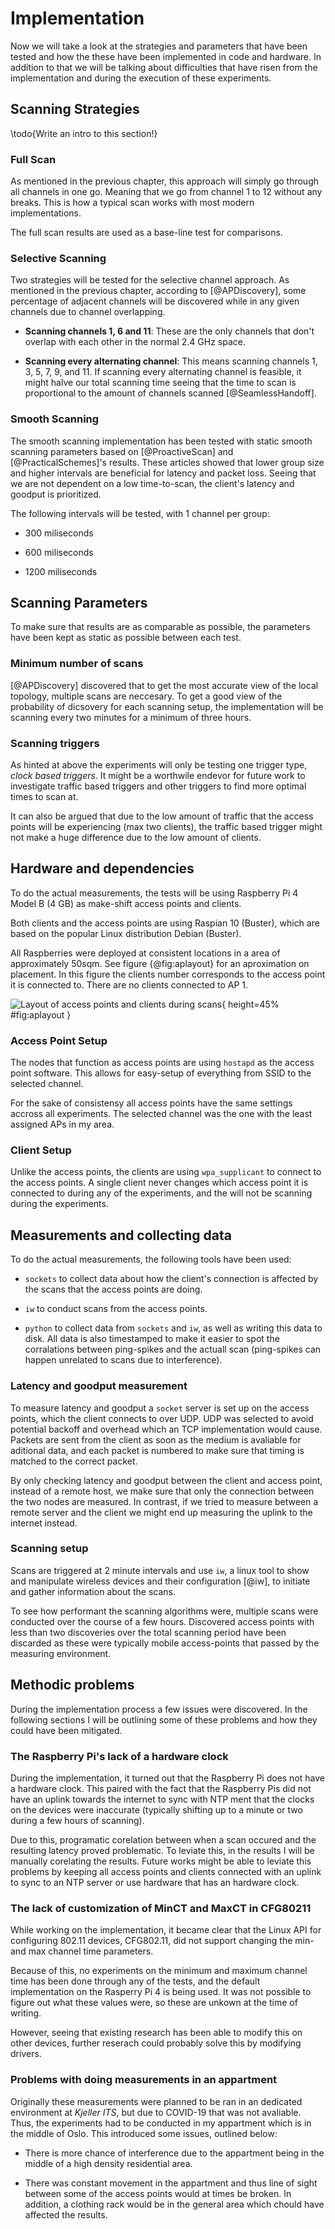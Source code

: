 Implementation
==============

Now we will take a look at the strategies and parameters that have been tested 
and how the these have been implemented in code and hardware. In addition to that 
we will be talking about difficulties that have risen from the implementation 
and during the execution of these experiments. 

Scanning Strategies
-------------------

\todo{Write an intro to this section!}

### Full Scan

As mentioned in the previous chapter, this approach will simply go through all
channels in one go. Meaning that we go from channel 1 to 12 without any breaks. 
This is how a typical scan works with most modern implementations.

The full scan results are used as a base-line test for comparisons.


### Selective Scanning

Two strategies will be tested for the selective channel approach.
As mentioned in the previous chapter, according to [@APDiscovery], some
percentage of adjacent channels will be discovered while in any given channels
due to channel overlapping.

 *  **Scanning channels 1, 6 and 11**: These are the only channels that don't
    overlap with each other in the normal 2.4 GHz space.
 
 *  **Scanning every alternating channel**: This means scanning channels 1, 3, 5,
    7, 9, and 11. If scanning every alternating channel is feasible, it might 
    halve our total scanning time seeing that the time to scan is proportional 
    to the amount of channels scanned [@SeamlessHandoff].


### Smooth Scanning

The smooth scanning implementation has been tested with static smooth scanning
parameters based on [@ProactiveScan] and [@PracticalSchemes]'s results. These 
articles showed that lower group size and higher intervals are beneficial for
latency and packet loss. Seeing that we are not dependent on a low time-to-scan,
the client's latency and goodput is prioritized. 

The following intervals will be tested, with 1 channel per group:

 * 300 miliseconds
 
 * 600 miliseconds
 
 * 1200 miliseconds
 

Scanning Parameters
-------------------

To make sure that results are as comparable as possible, the parameters have
been kept as static as possible between each test.

### Minimum number of scans

[@APDiscovery] discovered that to get the most accurate view of the local
topology, multiple scans are neccesary. To get a good view of the probability
of dicsovery for each scanning setup, the implementation will be scanning every
two minutes for a minimum of three hours. 

### Scanning triggers

As hinted at above the experiments will only be testing one trigger type, 
*clock based triggers*. It might be a worthwile endevor for future work to
investigate traffic based triggers and other triggers to find more optimal times 
to scan at.

It can also be argued that due to the low amount of traffic that the access points
will be experiencing (max two clients), the traffic based trigger might not make
a huge difference due to the low amount of clients.

Hardware and dependencies
-------------------------

To do the actual measurements, the tests will be using Raspberry Pi 4 Model B (4 GB) 
as make-shift access points and clients.

Both clients and the access points are using Raspian 10 (Buster), which are based
on the popular Linux distribution Debian (Buster).

All Raspberries were deployed at consistent locations in a area of approximately
50sqm. See figure {@fig:aplayout} for an aproximation on placement. In this 
figure the clients number corresponds to the access point it is connected to. 
There are no clients connected to AP 1.

![Layout of access points and clients during scans](static/ap_layout.png){ height=45% #fig:aplayout }

### Access Point Setup

The nodes that function as access points are using `hostapd` as the access point
software. This allows for easy-setup of everything from SSID to the selected channel.

For the sake of consistensy all access points have the same settings accross
all experiments. The selected channel was the one with the least assigned APs
in my area.


### Client Setup

Unlike the access points, the clients are using `wpa_supplicant` to connect to 
the access points. A single client never changes which access point it is 
connected to during any of the experiments, and the will not be scanning during
the experiments.


Measurements and collecting data
--------------------------------

To do the actual measurements, the following tools have been used:

 * `sockets` to collect data about how the client's connection is affected by 
   the scans that the access points are doing.
  
 * `iw` to conduct scans from the access points.
 
 * `python` to collect data from `sockets` and `iw`, as well as writing this 
   data to disk. All data is also timestamped to make it easier to spot the
   corralations between ping-spikes and the actuall scan (ping-spikes can happen
   unrelated to scans due to interference).

### Latency and goodput measurement

To measure latency and goodput a `socket` server is set up on the access points,
which the client connects to over UDP. UDP was selected to avoid potential backoff
and overhead which an TCP implementation would cause. Packets are sent from the
client as soon as the medium is avaliable for aditional data, and each packet is 
numbered to make sure that timing is matched to the correct packet.

By only checking latency and goodput between the client and access point, instead
of a remote host, we make sure that only the connection between the two nodes
are measured. In contrast, if we tried to measure between a remote server and
the client we might end up measuring the uplink to the internet instead.


### Scanning setup

Scans are triggered at 2 minute intervals and use `iw`, a linux tool to show
and manipulate wireless devices and their configuration [@iw], to initiate and
gather information about the scans.

To see how performant the scanning algorithms were, multiple scans were conducted
over the course of a few hours. Discovered access points with less than two
discoveries over the total scanning period  have been discarded as these were 
typically mobile access-points that passed by the measuring environment.


Methodic problems
-----------------

During the implementation process a few issues were discovered. In the following
sections I will be outlining some of these problems and how they could have been
mitigated.

### The Raspberry Pi's lack of a hardware clock

During the implementation, it turned out that the Raspberry Pi does not have a
hardware clock. This paired with the fact that the Raspberry Pis did not have
an uplink towards the internet to sync with NTP ment that the clocks on the 
devices were inaccurate (typically shifting up to a minute or two during a few 
hours of scanning).

Due to this, programatic corelation between when a scan occured and the resulting
latency proved problematic. To leviate this, in the results I will be manually
corelating the results. Future works might be able to leviate this problems by
keeping all access points and clients connected with an uplink to sync to an NTP
server or use hardware that has an hardware clock.
   
   
### The lack of customization of MinCT and MaxCT in CFG80211

While working on the implementation, it became clear that the Linux API for
configuring 802.11 devices, CFG802.11, did not support changing the min- and max
channel time parameters.

Because of this, no experiments on the minimum and maximum channel time has been
done through any of the tests, and the default implementation on the Rasperry Pi
4 is being used. It was not possible to figure out what these values were, so
these are unkown at the time of writing. 

However, seeing that existing research has been able to modify this on other
devices, further reserach could probably solve this by modifying drivers. 

### Problems with doing measurements in an appartment

Originally these measurements were planned to be ran in an dedicated environment
at _Kjeller ITS_, but due to COVID-19 that was not avaliable. Thus, the 
experiments had to be conducted in my appartment which is in the middle of Oslo.
This introduced some issues, outlined below:

 * There is more chance of interference due to the appartment being in the middle
   of a high density residential area.
 
 * There was constant movement in the appartment and thus line of sight between 
   some of the access points would at times be broken. In addition, a clothing 
   rack would be in the general area which chould have affected the results.

